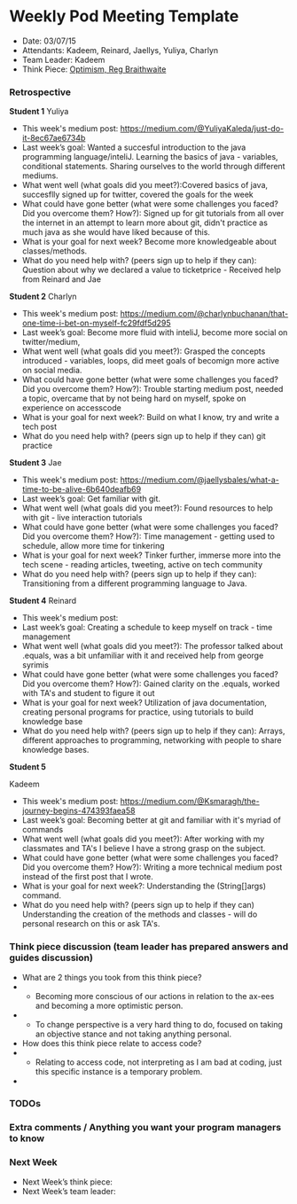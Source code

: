 # Weekly Pod Meeting Template

* Date: 03/07/15
* Attendants: Kadeem, Reinard, Jaellys, Yuliya, Charlyn
* Team Leader: Kadeem
* Think Piece: [Optimism, Reg Braithwaite](http://braythwayt.com/homoiconic/2009/05/01/optimism.html)

### Retrospective

**Student 1**
Yuliya

* This week's medium post: https://medium.com/@YuliyaKaleda/just-do-it-8ec67ae6734b
* Last week’s goal: Wanted a succesful introduction to the java programming language/inteliJ. Learning the basics of java - variables, conditional statements. Sharing ourselves to the world through different mediums.
* What went well (what goals did you meet?):Covered basics of java, succesflly signed up for twitter, covered the goals for the week
* What could have gone better (what were some challenges you faced? Did you overcome them? How?): Signed up for git tutorials from all over the internet in an attempt to learn more about git, didn't practice as much java as she would have liked because of this.
* What is your goal for next week? Become more knowledgeable about classes/methods.
* What do you need help with? (peers sign up to help if they can): Question about why we declared a value to ticketprice - Received help from Reinard and Jae

**Student 2**
Charlyn

* This week's medium post: https://medium.com/@charlynbuchanan/that-one-time-i-bet-on-myself-fc29fdf5d295
* Last week’s goal: Become more fluid with inteliJ, become more social on twitter/medium, 
* What went well (what goals did you meet?): Grasped the concepts introduced - variables, loops, did meet goals of becomign more active on social media.
* What could have gone better (what were some challenges you faced? Did you overcome them? How?): Trouble starting medium post, needed a topic, overcame that by not being hard on myself, spoke on experience on accesscode
* What is your goal for next week?: Build on what I know, try and write a tech post
* What do you need help with? (peers sign up to help if they can) git practice

**Student 3**
Jae
* This week's medium post: https://medium.com/@jaellysbales/what-a-time-to-be-alive-6b640deafb69
* Last week’s goal: Get familiar with git.
* What went well (what goals did you meet?): Found resources to help with git - live interaction tutorials
* What could have gone better (what were some challenges you faced? Did you overcome them? How?): Time management - getting used to schedule, allow more time for tinkering
* What is your goal for next week? Tinker further, immerse more into the tech scene - reading articles, tweeting, active on tech community
* What do you need help with? (peers sign up to help if they can): Transitioning from a different programming language to Java.

**Student 4**
Reinard
* This week's medium post:
* Last week’s goal: Creating a schedule to keep myself on track - time management
* What went well (what goals did you meet?): The professor talked about .equals, was a bit unfamiliar with it and received help from george syrimis
* What could have gone better (what were some challenges you faced? Did you overcome them? How?): Gained clarity on the .equals, worked with TA's and student to figure it out
* What is your goal for next week? Utilization of java documentation, creating personal programs for practice, using tutorials to build knowledge base
* What do you need help with? (peers sign up to help if they can): Arrays, different approaches to programming, networking with people to share knowledge bases.

**Student 5**

Kadeem
* This week's medium post: https://medium.com/@Ksmaragh/the-journey-begins-474393faea58
* Last week’s goal: Becoming better at git and familiar with it's myriad of commands
* What went well (what goals did you meet?): After working with my classmates and TA's I believe I have a strong grasp on the subject.
* What could have gone better (what were some challenges you faced? Did you overcome them? How?): Writing a more technical medium post instead of the first post that I wrote.
* What is your goal for next week?: Understanding the (String[]args) command.
* What do you need help with? (peers sign up to help if they can) Understanding the creation of the methods and classes - will do personal research on this or ask TA's.

### Think piece discussion (team leader has prepared answers and guides discussion)

* What are 2 things you took from this think piece?
*   - Becoming more conscious of our actions in relation to the ax-ees and becoming a more optimistic person.
*   - To change perspective is a very hard thing to do, focused on taking an objective stance and not taking anything personal.
* How does this think piece relate to access code?
*   - Relating to access code, not interpreting as I am bad at coding, just this specific instance is a temporary problem.
*   

### TODOs

### Extra comments / Anything you want your program managers to know

### Next Week

* Next Week’s think piece:
* Next Week’s team leader:

